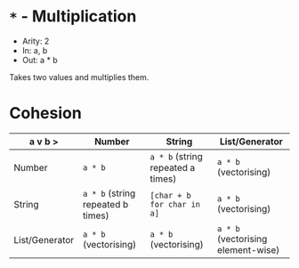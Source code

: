 # `*` - Multiplication

- Arity: 2
- In: a, b
- Out: a * b

Takes two values and multiplies them.

# Cohesion

| a v          b > | Number                            | String                            | List/Generator                     |
|------------------|-----------------------------------|-----------------------------------|------------------------------------|
| Number           | `a * b`                           | `a * b` (string repeated a times) | `a * b` (vectorising)              |
| String           | `a * b` (string repeated b times) | `[char + b for char in a]`        | `a * b` (vectorising)              |
| List/Generator   | `a * b` (vectorising)             | `a * b` (vectorising)             | `a * b` (vectorising element-wise) |
